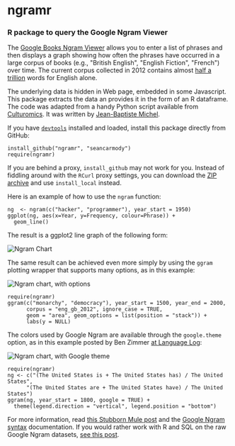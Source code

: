 ngramr
======

### R package to query the Google Ngram Viewer

The [Google Books Ngram Viewer](http://books.google.com/ngrams) allows you to enter a list of phrases and then displays a graph showing how often the phrases have occurred in a large corpus of books (e.g., "British English", "English Fiction", "French") over time. The current corpus collected in 2012 contains almost [half a trillion](http://languagelog.ldc.upenn.edu/nll/?p=4258) words for English alone.

The underlying data is hidden in Web page, embedded in some Javascript.
This package extracts the data an provides it in the form of an R dataframe. The code was adapted from a handy Python script available from 
[Culturomics](http://www.culturomics.org/Resources/get-ngrams).
It was written by [Jean-Baptiste Michel](https://twitter.com/jb_michel).

If you have [`devtools`](http://cran.r-project.org/web/packages/devtools/index.html)
installed and loaded, install this package directly from GitHub:

    install_github("ngramr", "seancarmody")
    require(ngramr)

If you are behind a proxy, `install_github` may not work for you. Instead of fiddling around with the `RCurl` proxy settings, you can download the [ZIP archive](https://github.com/seancarmody/ngramr/archive/master.zip) and use `install_local` instead.

Here is an example of how to use the `ngram` function:

    ng  <- ngram(c("hacker", "programmer"), year_start = 1950)
    ggplot(ng, aes(x=Year, y=Frequency, colour=Phrase)) +
      geom_line()

The result is a ggplot2 line graph of the following form:

![Ngram Chart](http://i.imgur.com/2VgG9Lj.png)

The same result can be achieved even more simply by using the `ggram` plotting wrapper that supports many options, as in this example:

![Ngram chart, with options](http://i.imgur.com/niAZGvj.png)

    require(ngramr)
    ggram(c("monarchy", "democracy"), year_start = 1500, year_end = 2000, 
          corpus = "eng_gb_2012", ignore_case = TRUE, 
          geom = "area", geom_options = list(position = "stack")) + 
          labs(y = NULL)

The colors used by Google Ngram are available through the `google.theme` option, as in this example posted by Ben Zimmer [at Language Log](http://languagelog.ldc.upenn.edu/nll/?p=4979):

![Ngram chart, with Google theme](http://i.imgur.com/VEuTGza.png)

    require(ngramr)
    ng <- c("(The United States is + The United States has) / The United States",
          "(The United States are + The United States have) / The United States")
    ggram(ng, year_start = 1800, google = TRUE) +
      theme(legend.direction = "vertical", legend.position = "bottom")

For more information, read [this Stubborn Mule post](http://www.stubbornmule.net/2013/07/ngramr/) and the [Google Ngram syntax](http://books.google.com/ngrams/info) documentation. If you would rather work with R and SQL on the raw Google Ngram datasets, [see this post](http://rpsychologist.com/how-to-work-with-google-ngram-data-sets-in-r-using-mysql/).
